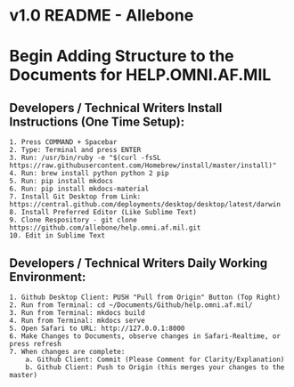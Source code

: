 # v1.0 README - Allebone
# Begin Adding Structure to the Documents for HELP.OMNI.AF.MIL

## Developers / Technical Writers Install Instructions (One Time Setup):

	1. Press COMMAND + Spacebar
	2. Type: Terminal and press ENTER
	3. Run: /usr/bin/ruby -e "$(curl -fsSL https://raw.githubusercontent.com/Homebrew/install/master/install)"
	4. Run: brew install python python 2 pip
	5. Run: pip install mkdocs
	6. Run: pip install mkdocs-material
	7. Install Git Desktop from Link: https://central.github.com/deployments/desktop/desktop/latest/darwin
	8. Install Preferred Editor (Like Sublime Text)
	9. Clone Respository - git clone https://github.com/allebone/help.omni.af.mil.git
	10. Edit in Sublime Text
	
## Developers / Technical Writers Daily Working Environment: 	
	1. Github Desktop Client: PUSH "Pull from Origin" Button (Top Right)
	2. Run from Terminal: cd ~/Documents/Github/help.omni.af.mil/
	3. Run from Terminal: mkdocs build
	4. Run from Terminal: mkdocs serve
	5. Open Safari to URL: http://127.0.0.1:8000
	6. Make Changes to Documents, observe changes in Safari-Realtime, or press refresh
	7. When changes are complete:
		a. Github Client: Commit (Please Comment for Clarity/Explanation)
		b. Github Client: Push to Origin (this merges your changes to the master)